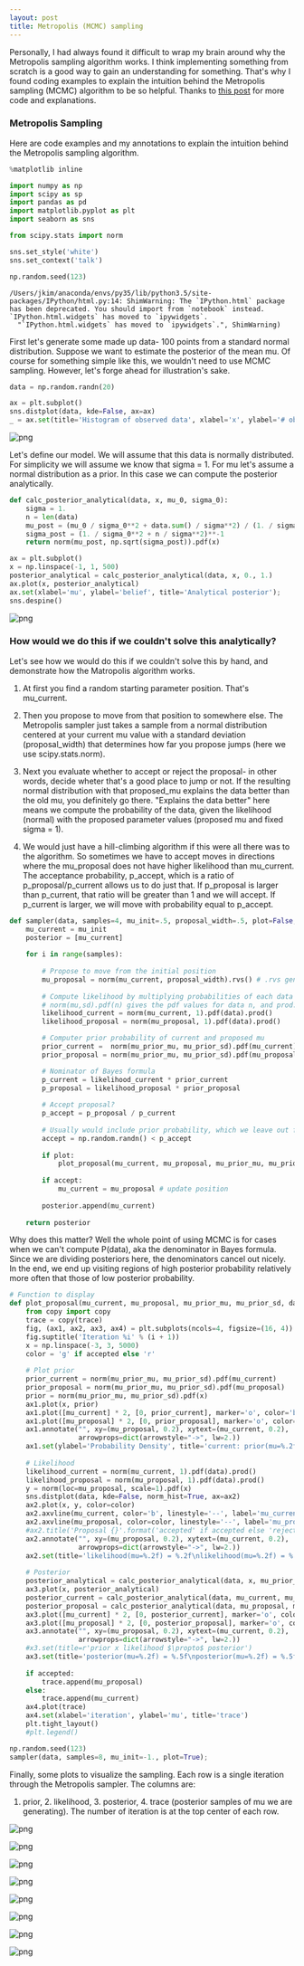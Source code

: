 ```yaml
---
layout: post
title: Metropolis (MCMC) sampling
---
```


Personally, I had always found it difficult to wrap my brain around why the Metropolis sampling algorithm works. I think implementing something from scratch is a good way to gain an understanding for something. That's why I found coding examples to explain the intuition behind the Metropolis sampling (MCMC) algorithm to be so helpful. 
Thanks to [this post](http://twiecki.github.io/blog/2015/11/10/mcmc-sampling/) for more code and explanations.

### Metropolis Sampling

Here are code examples and my annotations to explain the intuition behind the Metropolis sampling algorithm.


```python
%matplotlib inline

import numpy as np
import scipy as sp
import pandas as pd
import matplotlib.pyplot as plt
import seaborn as sns

from scipy.stats import norm

sns.set_style('white')
sns.set_context('talk')

np.random.seed(123)
```

    /Users/jkim/anaconda/envs/py35/lib/python3.5/site-packages/IPython/html.py:14: ShimWarning: The `IPython.html` package has been deprecated. You should import from `notebook` instead. `IPython.html.widgets` has moved to `ipywidgets`.
      "`IPython.html.widgets` has moved to `ipywidgets`.", ShimWarning)


First let's generate some made up data- 100 points from a standard normal distribution.
Suppose we want to estimate the posterior of the mean mu. Of course for something simple like this, we wouldn't need to use MCMC sampling. However, let's forge ahead for illustration's sake.


```python
data = np.random.randn(20)
```


```python
ax = plt.subplot()
sns.distplot(data, kde=False, ax=ax)
_ = ax.set(title='Histogram of observed data', xlabel='x', ylabel='# observations');
```

![png](/images/output_5_0.png)


Let's define our model. We will assume that this data is normally distributed. For simplicity we will assume we know that sigma = 1. For mu let's assume a normal distribution as a prior. In this case we can compute the posterior analytically.


```python
def calc_posterior_analytical(data, x, mu_0, sigma_0):
    sigma = 1.
    n = len(data)
    mu_post = (mu_0 / sigma_0**2 + data.sum() / sigma**2) / (1. / sigma_0**2 + n / sigma**2)
    sigma_post = (1. / sigma_0**2 + n / sigma**2)**-1
    return norm(mu_post, np.sqrt(sigma_post)).pdf(x)

ax = plt.subplot()
x = np.linspace(-1, 1, 500)
posterior_analytical = calc_posterior_analytical(data, x, 0., 1.)
ax.plot(x, posterior_analytical)
ax.set(xlabel='mu', ylabel='belief', title='Analytical posterior');
sns.despine()
```


![png](/images/output_7_0.png)


### How would we do this if we couldn't solve this analytically?

Let's see how we would do this if we couldn't solve this by hand, and demonstrate how the Matropolis algorithm works.

1. At first you find a random starting parameter position. That's mu_current.

2. Then you propose to move from that position to somewhere else. The Metropolis sampler just takes a sample from a normal distribution centered at your current mu value with a standard deviation (proposal_width) that determines how far you propose jumps (here we use scipy.stats.norm).

3. Next you evaluate whether to accept or reject the proposal- in other words, decide wheter that's a good place to jump or not. If the resulting normal distribution with that proposed_mu explains the data better than the old mu, you definitely go there. "Explains the data better" here means we compute the probability of the data, given the likelihood (normal) with the proposed parameter values (proposed mu and fixed sigma = 1).

4. We would just have a hill-climbing algorithm if this were all there was to the algorithm. So sometimes we have to accept moves in directions where the mu_proposal does not have higher likelihood than mu_current. The acceptance probability, p_accept, which is a ratio of p_proposal/p_current allows us to do just that. If p_proposal is larger than p_current, that ratio will be greater than 1 and we will accept. If p_current is larger, we will move with probability equal to p_accept.

```python
def sampler(data, samples=4, mu_init=.5, proposal_width=.5, plot=False, mu_prior_mu=0, mu_prior_sd=1.):
    mu_current = mu_init
    posterior = [mu_current]
    
    for i in range(samples):
        
        # Propose to move from the initial position
        mu_proposal = norm(mu_current, proposal_width).rvs() # .rvs generates random samples
        
        # Compute likelihood by multiplying probabilities of each data point.
        # norm(mu,sd).pdf(n) gives the pdf values for data n, and prod.() takes their product
        likelihood_current = norm(mu_current, 1).pdf(data).prod() 
        likelihood_proposal = norm(mu_proposal, 1).pdf(data).prod()

        # Computer prior probability of current and proposed mu
        prior_current =  norm(mu_prior_mu, mu_prior_sd).pdf(mu_current)
        prior_proposal = norm(mu_prior_mu, mu_prior_sd).pdf(mu_proposal)

        # Nominator of Bayes formula
        p_current = likelihood_current * prior_current
        p_proposal = likelihood_proposal * prior_proposal
        
        # Accept proposal?
        p_accept = p_proposal / p_current
        
        # Usually would include prior probability, which we leave out for simplicity
        accept = np.random.randn() < p_accept
        
        if plot:
            plot_proposal(mu_current, mu_proposal, mu_prior_mu, mu_prior_sd, data, accept, posterior, i)
            
        if accept:
            mu_current = mu_proposal # update position 
            
        posterior.append(mu_current)
        
    return posterior
```

Why does this matter? Well the whole point of using MCMC is for cases when we can't compute P(data), aka the denominator in Bayes formula. Since we are dividing posteriors here, the denominators cancel out nicely. In the end, we end up visiting regions of high posterior probability relatively more often that those of low posterior probability.


```python
# Function to display
def plot_proposal(mu_current, mu_proposal, mu_prior_mu, mu_prior_sd, data, accepted, trace, i):
    from copy import copy
    trace = copy(trace)
    fig, (ax1, ax2, ax3, ax4) = plt.subplots(ncols=4, figsize=(16, 4))
    fig.suptitle('Iteration %i' % (i + 1))
    x = np.linspace(-3, 3, 5000)
    color = 'g' if accepted else 'r'
        
    # Plot prior
    prior_current = norm(mu_prior_mu, mu_prior_sd).pdf(mu_current)
    prior_proposal = norm(mu_prior_mu, mu_prior_sd).pdf(mu_proposal)
    prior = norm(mu_prior_mu, mu_prior_sd).pdf(x)
    ax1.plot(x, prior)
    ax1.plot([mu_current] * 2, [0, prior_current], marker='o', color='b')
    ax1.plot([mu_proposal] * 2, [0, prior_proposal], marker='o', color=color)
    ax1.annotate("", xy=(mu_proposal, 0.2), xytext=(mu_current, 0.2),
                 arrowprops=dict(arrowstyle="->", lw=2.))
    ax1.set(ylabel='Probability Density', title='current: prior(mu=%.2f) = %.2f\nproposal: prior(mu=%.2f) = %.2f' % (mu_current, prior_current, mu_proposal, prior_proposal))
    
    # Likelihood
    likelihood_current = norm(mu_current, 1).pdf(data).prod()
    likelihood_proposal = norm(mu_proposal, 1).pdf(data).prod()
    y = norm(loc=mu_proposal, scale=1).pdf(x)
    sns.distplot(data, kde=False, norm_hist=True, ax=ax2)
    ax2.plot(x, y, color=color)
    ax2.axvline(mu_current, color='b', linestyle='--', label='mu_current')
    ax2.axvline(mu_proposal, color=color, linestyle='--', label='mu_proposal')
    #ax2.title('Proposal {}'.format('accepted' if accepted else 'rejected'))
    ax2.annotate("", xy=(mu_proposal, 0.2), xytext=(mu_current, 0.2),
                 arrowprops=dict(arrowstyle="->", lw=2.))
    ax2.set(title='likelihood(mu=%.2f) = %.2f\nlikelihood(mu=%.2f) = %.2f' % (mu_current, 1e14*likelihood_current, mu_proposal, 1e14*likelihood_proposal))
    
    # Posterior
    posterior_analytical = calc_posterior_analytical(data, x, mu_prior_mu, mu_prior_sd)
    ax3.plot(x, posterior_analytical)
    posterior_current = calc_posterior_analytical(data, mu_current, mu_prior_mu, mu_prior_sd)
    posterior_proposal = calc_posterior_analytical(data, mu_proposal, mu_prior_mu, mu_prior_sd)
    ax3.plot([mu_current] * 2, [0, posterior_current], marker='o', color='b')
    ax3.plot([mu_proposal] * 2, [0, posterior_proposal], marker='o', color=color)
    ax3.annotate("", xy=(mu_proposal, 0.2), xytext=(mu_current, 0.2),
                 arrowprops=dict(arrowstyle="->", lw=2.))
    #x3.set(title=r'prior x likelihood $\propto$ posterior')
    ax3.set(title='posterior(mu=%.2f) = %.5f\nposterior(mu=%.2f) = %.5f' % (mu_current, posterior_current, mu_proposal, posterior_proposal))
    
    if accepted:
        trace.append(mu_proposal)
    else:
        trace.append(mu_current)
    ax4.plot(trace)
    ax4.set(xlabel='iteration', ylabel='mu', title='trace')
    plt.tight_layout()
    #plt.legend()
```


```python
np.random.seed(123)
sampler(data, samples=8, mu_init=-1., plot=True);
```
Finally, some plots to visualize the sampling. Each row is a single iteration through the Metropolis sampler. The columns are:
1. prior, 2. likelihood, 3. posterior, 4. trace (posterior samples of mu we are generating).
The number of iteration is at the top center of each row.

![png](/images/output_13_0.png)



![png](/images/output_13_1.png)



![png](/images/output_13_2.png)



![png](/images/output_13_3.png)



![png](/images/output_13_4.png)



![png](/images/output_13_5.png)



![png](/images/output_13_6.png)



![png](/images/output_13_7.png)



```python

```
